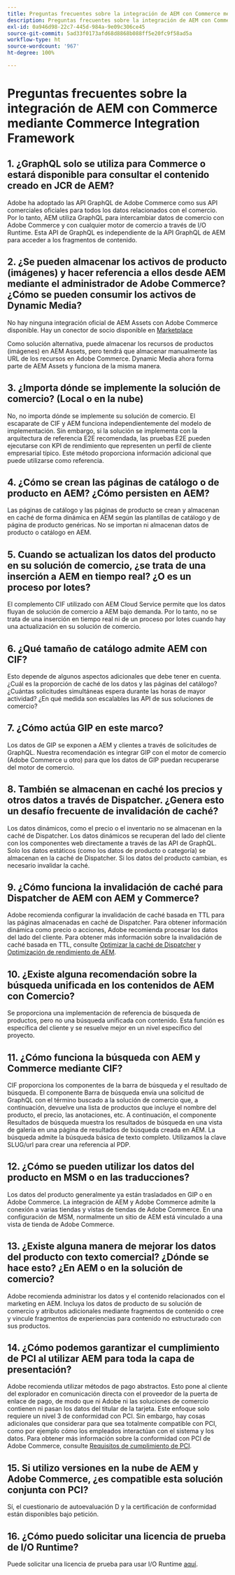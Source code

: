 ```yaml
---
title: Preguntas frecuentes sobre la integración de AEM con Commerce mediante Commerce Integration Framework
description: Preguntas frecuentes sobre la integración de AEM con Commerce mediante Commerce Integration Framework
exl-id: 0a946d98-22c7-445d-984a-9e09c306ce45
source-git-commit: 5ad33f0173afd68d8868b088ff5e20fc9f58ad5a
workflow-type: ht
source-wordcount: '967'
ht-degree: 100%

---
```


# Preguntas frecuentes sobre la integración de AEM con Commerce mediante Commerce Integration Framework

## 1. ¿GraphQL solo se utiliza para Commerce o estará disponible para consultar el contenido creado en JCR de AEM?

Adobe ha adoptado las API GraphQL de Adobe Commerce como sus API comerciales oficiales para todos los datos relacionados con el comercio. Por lo tanto, AEM utiliza GraphQL para intercambiar datos de comercio con Adobe Commerce y con cualquier motor de comercio a través de I/O Runtime. Esta API de GraphQL es independiente de la API GraphQL de AEM para acceder a los fragmentos de contenido.

## 2. ¿Se pueden almacenar los activos de producto (imágenes) y hacer referencia a ellos desde AEM mediante el administrador de Adobe Commerce? ¿Cómo se pueden consumir los activos de Dynamic Media?

No hay ninguna integración oficial de AEM Assets con Adobe Commerce disponible. Hay un conector de socio disponible en [Marketplace](https://marketplace.magento.com) <!-- THIS IS THE OLD URL THAT WAS USED. IT WAS 404 (https://marketplace.magento.com/bounteous-dam.html) -->

Como solución alternativa, puede almacenar los recursos de productos (imágenes) en AEM Assets, pero tendrá que almacenar manualmente las URL de los recursos en Adobe Commerce. Dynamic Media ahora forma parte de AEM Assets y funciona de la misma manera.

## 3. ¿Importa dónde se implemente la solución de comercio? (Local o en la nube)

No, no importa dónde se implemente su solución de comercio. El escaparate de CIF y AEM funciona independientemente del modelo de implementación. Sin embargo, si la solución se implementa con la arquitectura de referencia E2E recomendada, las pruebas E2E pueden ejecutarse con KPI de rendimiento que representen un perfil de cliente empresarial típico. Este método proporciona información adicional que puede utilizarse como referencia.

## 4. ¿Cómo se crean las páginas de catálogo o de producto en AEM? ¿Cómo persisten en AEM?

Las páginas de catálogo y las páginas de producto se crean y almacenan en caché de forma dinámica en AEM según las plantillas de catálogo y de página de producto genéricas. No se importan ni almacenan datos de producto o catálogo en AEM.

## 5. Cuando se actualizan los datos del producto en su solución de comercio, ¿se trata de una inserción a AEM en tiempo real? ¿O es un proceso por lotes?

El complemento CIF utilizado con AEM Cloud Service permite que los datos fluyan de solución de comercio a AEM bajo demanda. Por lo tanto, no se trata de una inserción en tiempo real ni de un proceso por lotes cuando hay una actualización en su solución de comercio.

## 6. ¿Qué tamaño de catálogo admite AEM con CIF?

Esto depende de algunos aspectos adicionales que debe tener en cuenta. ¿Cuál es la proporción de caché de los datos y las páginas del catálogo? ¿Cuántas solicitudes simultáneas espera durante las horas de mayor actividad? ¿En qué medida son escalables las API de sus soluciones de comercio?

## 7. ¿Cómo actúa GIP en este marco?

Los datos de GIP se exponen a AEM y clientes a través de solicitudes de GraphQL. Nuestra recomendación es integrar GIP con el motor de comercio (Adobe Commerce u otro) para que los datos de GIP puedan recuperarse del motor de comercio.

## 8. También se almacenan en caché los precios y otros datos a través de Dispatcher. ¿Genera esto un desafío frecuente de invalidación de caché?

Los datos dinámicos, como el precio o el inventario no se almacenan en la caché de Dispatcher. Los datos dinámicos se recuperan del lado del cliente con los componentes web directamente a través de las API de GraphQL. Solo los datos estáticos (como los datos de producto o categoría) se almacenan en la caché de Dispatcher. Si los datos del producto cambian, es necesario invalidar la caché.

## 9. ¿Cómo funciona la invalidación de caché para Dispatcher de AEM con AEM y Commerce?

Adobe recomienda configurar la invalidación de caché basada en TTL para las páginas almacenadas en caché de Dispatcher. Para obtener información dinámica como precio o acciones, Adobe recomienda procesar los datos del lado del cliente. Para obtener más información sobre la invalidación de caché basada en TTL, consulte [Optimizar la caché de Dispatcher](https://experienceleague.adobe.com/docs/experience-cloud-kcs/kbarticles/KA-17458.html?lang=es) y [Optimización de rendimiento de AEM](https://experienceleague.adobe.com/docs/commerce-operations/deliver-commerce-at-scale/performance.html?lang=es).

## 10. ¿Existe alguna recomendación sobre la búsqueda unificada en los contenidos de AEM con Comercio?

Se proporciona una implementación de referencia de búsqueda de productos, pero no una búsqueda unificada con contenido. Esta función es específica del cliente y se resuelve mejor en un nivel específico del proyecto.

## 11. ¿Cómo funciona la búsqueda con AEM y Commerce mediante CIF?

CIF proporciona los componentes de la barra de búsqueda y el resultado de búsqueda. El componente Barra de búsqueda envía una solicitud de GraphQL con el término buscado a la solución de comercio que, a continuación, devuelve una lista de productos que incluye el nombre del producto, el precio, las anotaciones, etc. A continuación, el componente Resultados de búsqueda muestra los resultados de búsqueda en una vista de galería en una página de resultados de búsqueda creada en AEM. La búsqueda admite la búsqueda básica de texto completo. Utilizamos la clave SLUG/url para crear una referencia al PDP.

## 12. ¿Cómo se pueden utilizar los datos del producto en MSM o en las traducciones?

Los datos del producto generalmente ya están trasladados en GIP o en Adobe Commerce. La integración de AEM y Adobe Commerce admite la conexión a varias tiendas y vistas de tiendas de Adobe Commerce. En una configuración de MSM, normalmente un sitio de AEM está vinculado a una vista de tienda de Adobe Commerce.

## 13. ¿Existe alguna manera de mejorar los datos del producto con texto comercial? ¿Dónde se hace esto? ¿En AEM o en la solución de comercio?

Adobe recomienda administrar los datos y el contenido relacionados con el marketing en AEM. Incluya los datos de producto de su solución de comercio y atributos adicionales mediante fragmentos de contenido o cree y vincule fragmentos de experiencias para contenido no estructurado con sus productos.

## 14. ¿Cómo podemos garantizar el cumplimiento de PCI al utilizar AEM para toda la capa de presentación?

Adobe recomienda utilizar métodos de pago abstractos. Esto pone al cliente del explorador en comunicación directa con el proveedor de la puerta de enlace de pago, de modo que ni Adobe ni las soluciones de comercio contienen ni pasan los datos del titular de la tarjeta. Este enfoque solo requiere un nivel 3 de conformidad con PCI. Sin embargo, hay cosas adicionales que considerar para que sea totalmente compatible con PCI, como por ejemplo cómo los empleados interactúan con el sistema y los datos. Para obtener más información sobre la conformidad con PCI de Adobe Commerce, consulte [Requisitos de cumplimiento de PCI](https://business.adobe.com/products/magento/pci-compliance.html?lang=es).

## 15. Si utilizo versiones en la nube de AEM y Adobe Commerce, ¿es compatible esta solución conjunta con PCI?

Sí, el cuestionario de autoevaluación D y la certificación de conformidad están disponibles bajo petición.

## 16. ¿Cómo puedo solicitar una licencia de prueba de I/O Runtime?

Puede solicitar una licencia de prueba para usar I/O Runtime [aquí](https://developer.adobe.com/app-builder/trial/).

